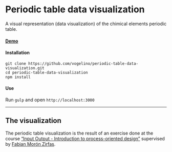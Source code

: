 # Periodic table data visualization

A visual representation (data visualization) of the chimical elements periodic table.

#### [Demo](http://vogelino.github.io/periodic-table-data-visualization/)
#### Installation
```
git clone https://github.com/vogelino/periodic-table-data-visualization.git
cd periodic-table-data-visualization
npm install
```

#### Use
Run `gulp` and open `http://localhost:3000`

---

## The visualization
The periodic table visualization is the result of an exercise done at the course [“Input Output - Introduction to process-oriented design”]( https://fhp.incom.org/workspace/6176) supervised by [Fabian Morón Zirfas](https://github.com/fabiantheblind).
